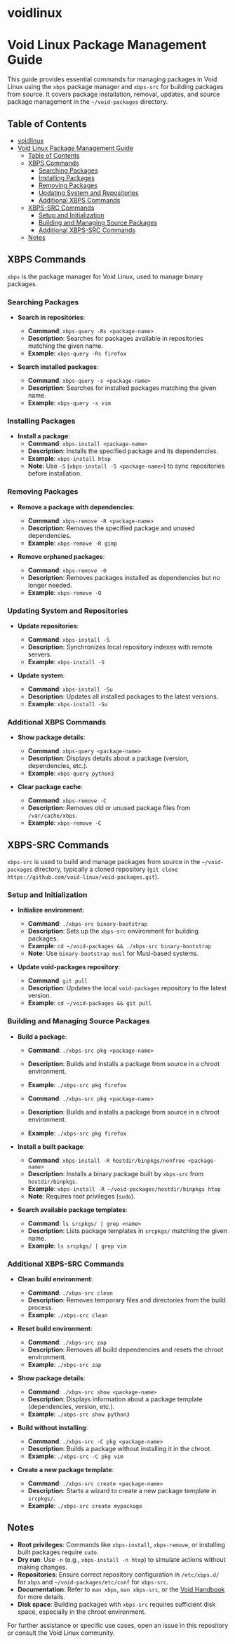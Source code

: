 # voidlinux

# Void Linux Package Management Guide

This guide provides essential commands for managing packages in Void Linux using the `xbps` package manager and `xbps-src` for building packages from source. It covers package installation, removal, updates, and source package management in the `~/void-packages` directory.

## Table of Contents

- [voidlinux](#voidlinux)
- [Void Linux Package Management Guide](#void-linux-package-management-guide)
  - [Table of Contents](#table-of-contents)
  - [XBPS Commands](#xbps-commands)
    - [Searching Packages](#searching-packages)
    - [Installing Packages](#installing-packages)
    - [Removing Packages](#removing-packages)
    - [Updating System and Repositories](#updating-system-and-repositories)
    - [Additional XBPS Commands](#additional-xbps-commands)
  - [XBPS-SRC Commands](#xbps-src-commands)
    - [Setup and Initialization](#setup-and-initialization)
    - [Building and Managing Source Packages](#building-and-managing-source-packages)
    - [Additional XBPS-SRC Commands](#additional-xbps-src-commands)
  - [Notes](#notes)

## XBPS Commands

`xbps` is the package manager for Void Linux, used to manage binary packages.

### Searching Packages

- **Search in repositories**:

  - **Command**: `xbps-query -Rs <package-name>`
  - **Description**: Searches for packages available in repositories matching the given name.
  - **Example**: `xbps-query -Rs firefox`

- **Search installed packages**:
  - **Command**: `xbps-query -s <package-name>`
  - **Description**: Searches for installed packages matching the given name.
  - **Example**: `xbps-query -s vim`

### Installing Packages

- **Install a package**:
  - **Command**: `xbps-install <package-name>`
  - **Description**: Installs the specified package and its dependencies.
  - **Example**: `xbps-install htop`
  - **Note**: Use `-S` (`xbps-install -S <package-name>`) to sync repositories before installation.

### Removing Packages

- **Remove a package with dependencies**:

  - **Command**: `xbps-remove -R <package-name>`
  - **Description**: Removes the specified package and unused dependencies.
  - **Example**: `xbps-remove -R gimp`

- **Remove orphaned packages**:
  - **Command**: `xbps-remove -O`
  - **Description**: Removes packages installed as dependencies but no longer needed.
  - **Example**: `xbps-remove -O`

### Updating System and Repositories

- **Update repositories**:

  - **Command**: `xbps-install -S`
  - **Description**: Synchronizes local repository indexes with remote servers.
  - **Example**: `xbps-install -S`

- **Update system**:
  - **Command**: `xbps-install -Su`
  - **Description**: Updates all installed packages to the latest versions.
  - **Example**: `xbps-install -Su`

### Additional XBPS Commands

- **Show package details**:

  - **Command**: `xbps-query <package-name>`
  - **Description**: Displays details about a package (version, dependencies, etc.).
  - **Example**: `xbps-query python3`

- **Clear package cache**:
  - **Command**: `xbps-remove -C`
  - **Description**: Removes old or unused package files from `/var/cache/xbps`.
  - **Example**: `xbps-remove -C`

## XBPS-SRC Commands

`xbps-src` is used to build and manage packages from source in the `~/void-packages` directory, typically a cloned repository (`git clone https://github.com/void-linux/void-packages.git`).

### Setup and Initialization

- **Initialize environment**:

  - **Command**: `./xbps-src binary-bootstrap`
  - **Description**: Sets up the `xbps-src` environment for building packages.
  - **Example**: `cd ~/void-packages && ./xbps-src binary-bootstrap`
  - **Note**: Use `binary-bootstrap musl` for Musl-based systems.

- **Update void-packages repository**:
  - **Command**: `git pull`
  - **Description**: Updates the local `void-packages` repository to the latest version.
  - **Example**: `cd ~/void-packages && git pull`

### Building and Managing Source Packages

- **Build a package**:

  - **Command**: `./xbps-src pkg <package-name>`
  - **Description**: Builds and installs a package from source in a chroot environment.
  - **Example**: `./xbps-src pkg firefox`


  - **Command**: `./xbps-src pkg <package-name>`
  - **Description**: Builds and installs a package from source in a chroot environment.
  - **Example**: `./xbps-src pkg firefox`

- **Install a built package**:

  - **Command**: `xbps-install -R hostdir/binpkgs/nonfree <package-name>`
  - **Description**: Installs a binary package built by `xbps-src` from `hostdir/binpkgs`.
  - **Example**: `xbps-install -R ~/void-packages/hostdir/binpkgs htop`
  - **Note**: Requires root privileges (`sudo`).

- **Search available package templates**:
  - **Command**: `ls srcpkgs/ | grep <name>`
  - **Description**: Lists package templates in `srcpkgs/` matching the given name.
  - **Example**: `ls srcpkgs/ | grep vim`

### Additional XBPS-SRC Commands

- **Clean build environment**:

  - **Command**: `./xbps-src clean`
  - **Description**: Removes temporary files and directories from the build process.
  - **Example**: `./xbps-src clean`

- **Reset build environment**:

  - **Command**: `./xbps-src zap`
  - **Description**: Removes all build dependencies and resets the chroot environment.
  - **Example**: `./xbps-src zap`

- **Show package details**:

  - **Command**: `./xbps-src show <package-name>`
  - **Description**: Displays information about a package template (dependencies, version, etc.).
  - **Example**: `./xbps-src show python3`

- **Build without installing**:

  - **Command**: `./xbps-src -C pkg <package-name>`
  - **Description**: Builds a package without installing it in the chroot.
  - **Example**: `./xbps-src -C pkg vim`

- **Create a new package template**:
  - **Command**: `./xbps-src create <package-name>`
  - **Description**: Starts a wizard to create a new package template in `srcpkgs/`.
  - **Example**: `./xbps-src create mypackage`

## Notes

- **Root privileges**: Commands like `xbps-install`, `xbps-remove`, or installing built packages require `sudo`.
- **Dry run**: Use `-n` (e.g., `xbps-install -n htop`) to simulate actions without making changes.
- **Repositories**: Ensure correct repository configuration in `/etc/xbps.d/` for `xbps` and `~/void-packages/etc/conf` for `xbps-src`.
- **Documentation**: Refer to `man xbps`, `man xbps-src`, or the [Void Handbook](https://docs.voidlinux.org/) for more details.
- **Disk space**: Building packages with `xbps-src` requires sufficient disk space, especially in the chroot environment.

For further assistance or specific use cases, open an issue in this repository or consult the Void Linux community.
